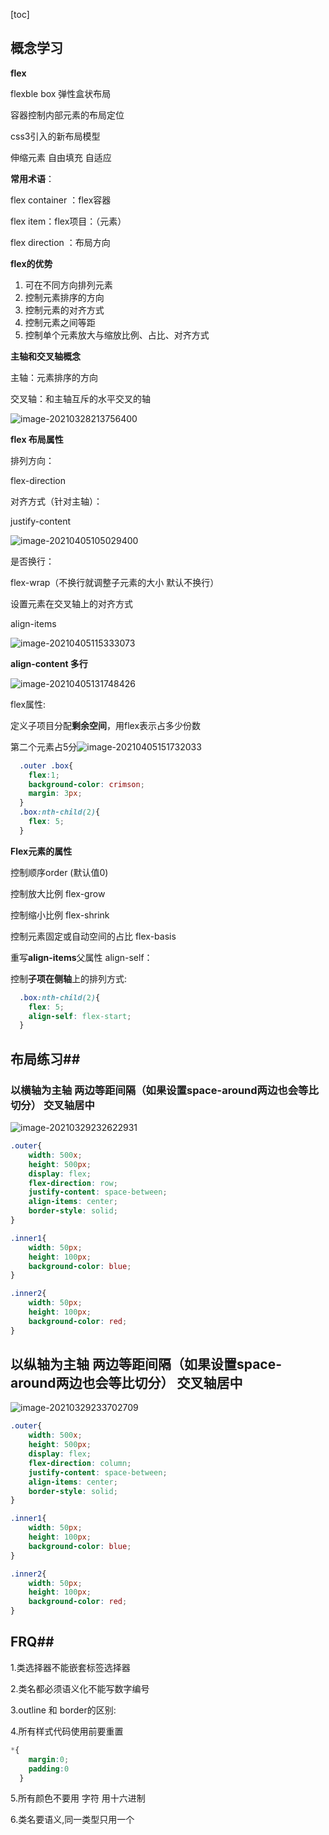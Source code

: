 [toc]



## 概念学习 ##

**flex**

flexble box 弹性盒状布局  

容器控制内部元素的布局定位

css3引入的新布局模型

伸缩元素 自由填充 自适应



**常用术语**：

flex container  ：flex容器  

flex item：flex项目：（元素）  

flex direction ：布局方向

**flex的优势**

1. 可在不同方向排列元素
2. 控制元素排序的方向
3. 控制元素的对齐方式
4. 控制元素之间等距
5. 控制单个元素放大与缩放比例、占比、对齐方式

**主轴和交叉轴概念**

主轴：元素排序的方向  

交叉轴：和主轴互斥的水平交叉的轴

![image-20210328213756400](20201-03-28(Flex)布局.assets/image-20210328213756400.png)

**flex 布局属性**

排列方向：  

flex-direction

对齐方式（针对主轴）：

justify-content

![image-20210405105029400](20201-03-28(Flex)布局.assets/image-20210405105029400.png)

是否换行：

flex-wrap（不换行就调整子元素的大小 默认不换行）

设置元素在交叉轴上的对齐方式

align-items

![image-20210405115333073](20201-03-28(Flex)布局.assets/image-20210405115333073.png)

**align-content 多行**

![image-20210405131748426](20201-03-28(Flex)布局.assets/image-20210405131748426.png)

flex属性:

定义子项目分配**剩余空间**，用flex表示占多少份数

第二个元素占5分![image-20210405151732033](20201-03-28(Flex)布局.assets/image-20210405151732033.png)

```css
  .outer .box{
    flex:1;
    background-color: crimson;
    margin: 3px;
  }
  .box:nth-child(2){
    flex: 5;
  }
```

**Flex元素的属性**

控制顺序order  (默认值0)

控制放大比例 flex-grow

控制缩小比例  flex-shrink

控制元素固定或自动空间的占比 flex-basis

重写**align-items**父属性 align-self：

控制**子项在侧轴**上的排列方式:

```css
  .box:nth-child(2){
    flex: 5;
    align-self: flex-start;
  }
```



## 布局练习##

### 以横轴为主轴 两边等距间隔（如果设置space-around两边也会等比切分） 交叉轴居中 ##

![image-20210329232622931](20201-03-28(Flex)布局.assets/image-20210329232622931.png)

```css
.outer{
    width: 500x;
    height: 500px;
    display: flex;
    flex-direction: row;
    justify-content: space-between;
    align-items: center;
    border-style: solid;
}

.inner1{
    width: 50px;
    height: 100px;
    background-color: blue;
}

.inner2{
    width: 50px;
    height: 100px;
    background-color: red;
}
```

## 以纵轴为主轴 两边等距间隔（如果设置space-around两边也会等比切分） 交叉轴居中 ##

![image-20210329233702709](20201-03-28(Flex)布局.assets/image-20210329233702709.png)

```css
.outer{
    width: 500x;
    height: 500px;
    display: flex;
    flex-direction: column;
    justify-content: space-between;
    align-items: center;
    border-style: solid;
}

.inner1{
    width: 50px;
    height: 100px;
    background-color: blue;
}

.inner2{
    width: 50px;
    height: 100px;
    background-color: red;
}
```

## FRQ##

1.类选择器不能嵌套标签选择器

2.类名都必须语义化不能写数字编号

3.outline 和 border的区别:

4.所有样式代码使用前要重置

```css
*{
    margin:0;
    padding:0
  }  
```

5.所有颜色不要用 字符 用十六进制

6.类名要语义,同一类型只用一个







